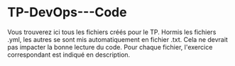 # TP-DevOps---Code

Vous trouverez ici tous les fichiers créés pour le TP. 
Hormis les fichiers .yml, les autres se sont mis automatiquement en fichier .txt. Cela ne devrait pas impacter la bonne lecture du code. 
Pour chaque fichier, l'exercice correspondant est indiqué en description.
